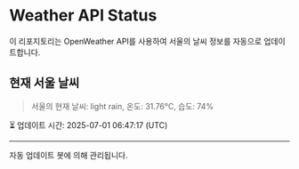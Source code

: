 
# Weather API Status

이 리포지토리는 OpenWeather API를 사용하여 서울의 날씨 정보를 자동으로 업데이트합니다.

## 현재 서울 날씨
> 서울의 현재 날씨: light rain, 온도: 31.76°C, 습도: 74%

⏳ 업데이트 시간: 2025-07-01 06:47:17 (UTC)

---
자동 업데이트 봇에 의해 관리됩니다.
